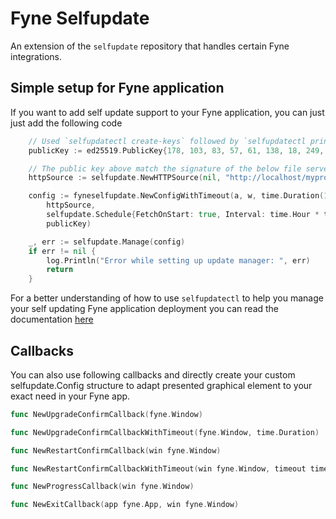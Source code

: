 # Fyne Selfupdate
An extension of the `selfupdate` repository that handles certain Fyne integrations.

## Simple setup for Fyne application

If you want to add self update support to your Fyne application, you can just just add the following code
```go
	// Used `selfupdatectl create-keys` followed by `selfupdatectl print-key`
	publicKey := ed25519.PublicKey{178, 103, 83, 57, 61, 138, 18, 249, 244, 80, 163, 162, 24, 251, 190, 241, 11, 168, 179, 41, 245, 27, 166, 70, 220, 254, 118, 169, 101, 26, 199, 129}

	// The public key above match the signature of the below file served by our CDN
	httpSource := selfupdate.NewHTTPSource(nil, "http://localhost/myprogram-{{.OS}}-{{.Arch}}{{.Ext}}")

	config := fyneselfupdate.NewConfigWithTimeout(a, w, time.Duration(1)*time.Minute,
		httpSource,
		selfupdate.Schedule{FetchOnStart: true, Interval: time.Hour * time.Duration(12)},
		publicKey)

	_, err := selfupdate.Manage(config)
	if err != nil {
		log.Println("Error while setting up update manager: ", err)
		return
	}
```

For a better understanding of how to use `selfupdatectl` to help you manage your self updating Fyne application deployment you can read the documentation [here](https://github.com/fynelabs/selfupdate/tree/main/cmd/selfupdatectl)

## Callbacks

You can also use following callbacks and directly create your custom selfupdate.Config structure to adapt presented graphical element to your exact need in your Fyne app.

```go
func NewUpgradeConfirmCallback(fyne.Window)

func NewUpgradeConfirmCallbackWithTimeout(fyne.Window, time.Duration)

func NewRestartConfirmCallback(win fyne.Window)

func NewRestartConfirmCallbackWithTimeout(win fyne.Window, timeout time.Duration)

func NewProgressCallback(win fyne.Window)

func NewExitCallback(app fyne.App, win fyne.Window)
```

